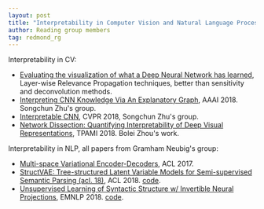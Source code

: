```yaml
---
layout: post
title: "Interpretability in Computer Vision and Natural Language Processing"
author: Reading group members
tag: redmond_rg
---
```


Interpretability in CV:
- [Evaluating the visualization of what a Deep Neural Network has learned](https://arxiv.org/pdf/1509.06321.pdf), Layer-wise Relevance Propagation techniques, better than sensitivity and deconvolution methods. 
- [Interpreting CNN Knowledge Via An Explanatory Graph](https://arxiv.org/pdf/1708.01785.pdf), AAAI 2018. Songchun Zhu's group. 
- [Interpretable CNN](http://openaccess.thecvf.com/content_cvpr_2018/papers/Zhang_Interpretable_Convolutional_Neural_CVPR_2018_paper.pdf), CVPR 2018, Songchun Zhu's group. 
- [Network Dissection: Quantifying Interpretability of Deep Visual Representations](https://arxiv.org/abs/1704.05796), TPAMI 2018. Bolei Zhou's work. 

Interpretability in NLP, all papers from Gramham Neubig's group: 
- [Multi-space Variational Encoder-Decoders](http://www.phontron.com/paper/zhou17acl.pdf), ACL 2017. 
- [StructVAE: Tree-structured Latent Variable Models for Semi-supervised Semantic Parsing (acl. 18)](http://aclweb.org/anthology/P18-1070), ACL 2018. [code](https://github.com/pcyin/structvae). 
- [Unsupervised Learning of Syntactic Structure w/ Invertible Neural Projections](http://aclweb.org/anthology/D18-1160), EMNLP 2018. [code](https://github.com/jxhe/struct-learning-with-flow).
